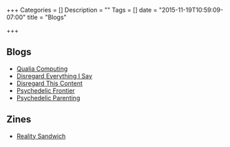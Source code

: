 +++
Categories = []
Description = ""
Tags = []
date = "2015-11-19T10:59:09-07:00"
title = "Blogs"

+++

## Blogs
* [Qualia Computing](http://qualiacomputing.com/)
* [Disregard Everything I Say](http://disregardeverythingisay.com/)
* [Disregard This Content](http://www.disregardthiscontent.tumblr.com/)
* [Psychedelic Frontier](http://psychedelicfrontier.com/)
* [Psychedelic Parenting](http://www.psychedelicparenting.org/)

## Zines
* [Reality Sandwich]


[Gaia]: http://www.gaiamedia.org/english/
[Reality Sandwich]: http://realitysandwich.com/
